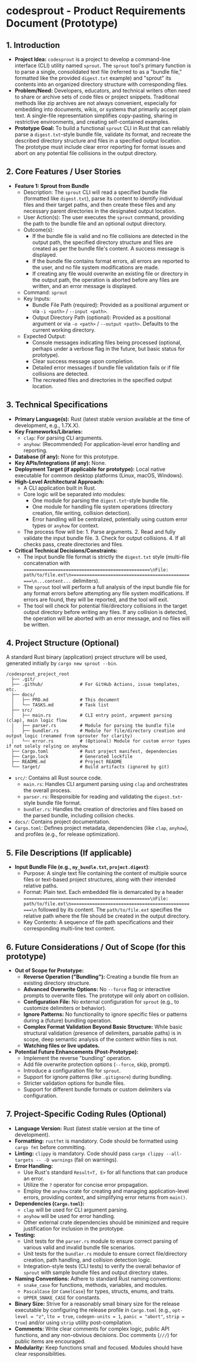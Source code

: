 # codesprout - Product Requirements Document (Prototype)

## 1. Introduction

- **Project Idea:** `codesprout` is a project to develop a command-line interface (CLI) utility named `sprout`. The `sprout` tool's primary function is to parse a single, consolidated text file (referred to as a "bundle file," formatted like the provided `digest.txt` example) and "sprout" its contents into an organized directory structure with corresponding files.
- **Problem/Need:** Developers, educators, and technical writers often need to share or archive sets of code files or project snippets. Traditional methods like zip archives are not always convenient, especially for embedding into documents, wikis, or systems that primarily accept plain text. A single-file representation simplifies copy-pasting, sharing in restrictive environments, and creating self-contained examples.
- **Prototype Goal:** To build a functional `sprout` CLI in Rust that can reliably parse a `digest.txt`-style bundle file, validate its format, and recreate the described directory structure and files in a specified output location. The prototype must include clear error reporting for format issues and abort on any potential file collisions in the output directory.

## 2. Core Features / User Stories

- **Feature 1: Sprout from Bundle**
    - Description: The `sprout` CLI will read a specified bundle file (formatted like `digest.txt`), parse its content to identify individual files and their target paths, and then create these files and any necessary parent directories in the designated output location.
    - User Action(s): The user executes the `sprout` command, providing the path to the bundle file and an optional output directory.
    - Outcome(s):
        - If the bundle file is valid and no file collisions are detected in the output path, the specified directory structure and files are created as per the bundle file's content. A success message is displayed.
        - If the bundle file contains format errors, all errors are reported to the user, and no file system modifications are made.
        - If creating any file would overwrite an existing file or directory in the output path, the operation is aborted before any files are written, and an error message is displayed.
    - Command: `sprout`
    - Key Inputs:
        - Bundle File Path (required): Provided as a positional argument or via `-i <path>` / `--input <path>`.
        - Output Directory Path (optional): Provided as a positional argument or via `-o <path>` / `--output <path>`. Defaults to the current working directory.
    - Expected Output:
        - Console messages indicating files being processed (optional, perhaps under a verbose flag in the future, but basic status for prototype).
        - Clear success message upon completion.
        - Detailed error messages if bundle file validation fails or if file collisions are detected.
        - The recreated files and directories in the specified output location.

## 3. Technical Specifications

- **Primary Language(s):** Rust (latest stable version available at the time of development, e.g., 1.7X.X).
- **Key Frameworks/Libraries:**
    - `clap`: For parsing CLI arguments.
    - `anyhow`: (Recommended) For application-level error handling and reporting.
- **Database (if any):** None for this prototype.
- **Key APIs/Integrations (if any):** None.
- **Deployment Target (if applicable for prototype):** Local native executable for common desktop platforms (Linux, macOS, Windows).
- **High-Level Architectural Approach:**
    - A CLI application built in Rust.
    - Core logic will be separated into modules:
        - One module for parsing the `digest.txt`-style bundle file.
        - One module for handling file system operations (directory creation, file writing, collision detection).
        - Error handling will be centralized, potentially using custom error types or `anyhow` for context.
    - The process flow will be: 1. Parse arguments. 2. Read and fully validate the input bundle file. 3. Check for output collisions. 4. If all checks pass, create directories and files.
- **Critical Technical Decisions/Constraints:**
    - The input bundle file format is strictly the `digest.txt` style (multi-file concatenation with `================================================\nFile: path/to/file.ext\n================================================\n...content...` delimiters).
    - The `sprout` tool will perform a full analysis of the input bundle file for any format errors before attempting any file system modifications. If errors are found, they will be reported, and the tool will exit.
    - The tool will check for potential file/directory collisions in the target output directory before writing any files. If any collision is detected, the operation will be aborted with an error message, and no files will be written.

## 4. Project Structure (Optional)

A standard Rust binary (application) project structure will be used, generated initially by `cargo new sprout --bin`.

```
/codesprout_project_root
  ├── .git/
  ├── .github/              # For GitHub Actions, issue templates, etc.
  ├── docs/
  │   ├── PRD.md            # This document
  │   └── TASKS.md          # Task list
  ├── src/
  │   ├── main.rs           # CLI entry point, argument parsing (clap), main logic flow
  │   ├── parser.rs         # Module for parsing the bundle file
  │   ├── bundler.rs        # Module for file/directory creation and output logic (renamed from sprouter for clarity)
  │   └── error.rs          # (Optional) Module for custom error types if not solely relying on anyhow
  ├── Cargo.toml            # Rust project manifest, dependencies
  ├── Cargo.lock            # Generated lockfile
  ├── README.md             # Project README
  └── target/               # Build artifacts (ignored by git)
```

- `src/`: Contains all Rust source code.
    - `main.rs`: Handles CLI argument parsing using `clap` and orchestrates the overall process.
    - `parser.rs`: Responsible for reading and validating the `digest.txt`-style bundle file format.
    - `bundler.rs`: Handles the creation of directories and files based on the parsed bundle, including collision checks.
- `docs/`: Contains project documentation.
- `Cargo.toml`: Defines project metadata, dependencies (like `clap`, `anyhow`), and profiles (e.g., for release optimization).

## 5. File Descriptions (If applicable)

- **Input Bundle File (e.g., `my_bundle.txt`, `project.digest`)**:
    - Purpose: A single text file containing the content of multiple source files or text-based project structures, along with their intended relative paths.
    - Format: Plain text. Each embedded file is demarcated by a header `================================================\nFile: path/to/file.ext\n================================================\n` followed by its content. The `path/to/file.ext` specifies the relative path where the file should be created in the output directory.
    - Key Contents: A sequence of file path specifications and their corresponding multi-line text content.

## 6. Future Considerations / Out of Scope (for this prototype)

- **Out of Scope for Prototype:**
    - **Reverse Operation ("Bundling"):** Creating a bundle file from an existing directory structure.
    - **Advanced Overwrite Options:** No `--force` flag or interactive prompts to overwrite files. The prototype will only abort on collision.
    - **Configuration File:** No external configuration for `sprout` (e.g., to customize delimiters or behavior).
    - **Ignore Patterns:** No functionality to ignore specific files or patterns during a (future) bundling operation.
    - **Complex Format Validation Beyond Basic Structure:** While basic structural validation (presence of delimiters, parsable paths) is in scope, deep semantic analysis of the content within files is not.
    - **Watching files or live updates.**
- **Potential Future Enhancements (Post-Prototype):**
    - Implement the reverse "bundling" operation.
    - Add file overwrite protection options (`--force`, skip, prompt).
    - Introduce a configuration file for `sprout`.
    - Support for ignore patterns (like `.gitignore`) during bundling.
    - Stricter validation options for bundle files.
    - Support for different bundle formats or custom delimiters via configuration.

## 7. Project-Specific Coding Rules (Optional)

- **Language Version:** Rust (latest stable version at the time of development).
- **Formatting:** `rustfmt` is mandatory. Code should be formatted using `cargo fmt` before committing.
- **Linting:** `clippy` is mandatory. Code should pass `cargo clippy --all-targets -- -D warnings` (fail on warnings).
- **Error Handling:**
    - Use Rust's standard `Result<T, E>` for all functions that can produce an error.
    - Utilize the `?` operator for concise error propagation.
    - Employ the `anyhow` crate for creating and managing application-level errors, providing context, and simplifying error returns from `main()`.
- **Dependencies (`Cargo.toml`):**
    - `clap` will be used for CLI argument parsing.
    - `anyhow` will be used for error handling.
    - Other external crate dependencies should be minimized and require justification for inclusion in the prototype.
- **Testing:**
    - Unit tests for the `parser.rs` module to ensure correct parsing of various valid and invalid bundle file scenarios.
    - Unit tests for the `bundler.rs` module to ensure correct file/directory creation, path handling, and collision detection logic.
    - Integration-style tests (CLI tests) to verify the overall behavior of `sprout` with sample bundle files and output directory states.
- **Naming Conventions:** Adhere to standard Rust naming conventions:
    - `snake_case` for functions, methods, variables, and modules.
    - `PascalCase` (or `CamelCase`) for types, structs, enums, and traits.
    - `UPPER_SNAKE_CASE` for constants.
- **Binary Size:** Strive for a reasonably small binary size for the release executable by configuring the release profile in `Cargo.toml` (e.g., `opt-level = "z"`, `lto = true`, `codegen-units = 1`, `panic = "abort"`, `strip = true`) and/or using `strip` utility post-compilation.
- **Comments:** Write clear comments for complex logic, public API functions, and any non-obvious decisions. Doc comments (`///`) for public items are encouraged.
- **Modularity:** Keep functions small and focused. Modules should have clear responsibilities.
